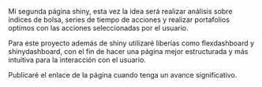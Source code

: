 Mi segunda página shiny, esta vez la idea será realizar análisis sobre índices de bolsa, series de tiempo de acciones y realizar portafolios optimos con las acciones seleccionadas por el usuario.

Para este proyecto además de shiny utilizaré liberías como flexdashboard y shinydashboard, con el fin de hacer una página mejor estructurada y más intuitiva para la interacción con el usuario.


Publicaré el enlace de la página cuando tenga un avance significativo.
